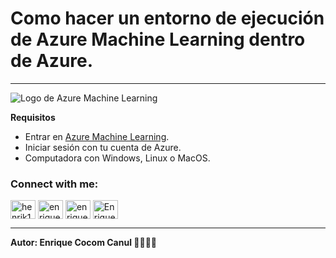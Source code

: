 # Como hacer un entorno de ejecución de Azure Machine Learning dentro de Azure.
-----------------------------

![Logo de Azure Machine Learning]()


**Requisitos**
- Entrar en [Azure Machine Learning](https://ml.azure.com/home).
- Iniciar sesión con tu cuenta de Azure.
- Computadora con Windows, Linux o MacOS.


<h3 align="left">Connect with me:</h3>
<p align="left">
<a href="https://twitter.com/Henrik1493" target="blank"><img align="center" src="https://raw.githubusercontent.com/rahuldkjain/github-profile-readme-generator/master/src/images/icons/Social/twitter.svg" alt="henrik1493" height="30" width="40" /></a>
<a href="https://www.linkedin.com/in/enriquecocom/" target="blank"><img align="center" src="https://raw.githubusercontent.com/rahuldkjain/github-profile-readme-generator/master/src/images/icons/Social/linked-in-alt.svg" alt="enriquecocom" height="30" width="40" /></a>
<a href="https://www.instagram.com/enrique_cocom04/" target="blank"><img align="center" src="https://raw.githubusercontent.com/rahuldkjain/github-profile-readme-generator/master/src/images/icons/Social/instagram.svg" alt="enrique_cocom04" height="30" width="40" /></a>
<a href="https://www.twitch.tv/enriquecocom04" target="blank"><img align="center" src="https://raw.githubusercontent.com/rahuldkjain/github-profile-readme-generator/888aff31e1d26dd2a6acf6afebbc34970aeb0118/src/images/icons/Social/twitch.svg" alt="Enrique Cocom#9331" height="30" width="40" /></a> 
</p>

--------------------------------------------------------------------------
**Autor: Enrique Cocom Canul 👨‍💻🧙‍♂️**
